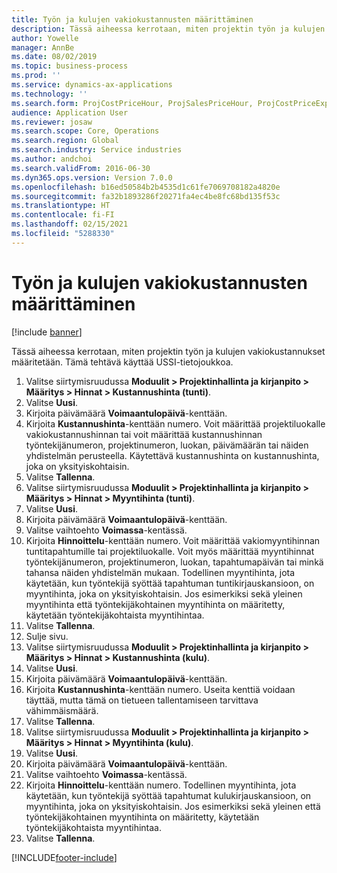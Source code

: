 ```yaml
---
title: Työn ja kulujen vakiokustannusten määrittäminen
description: Tässä aiheessa kerrotaan, miten projektin työn ja kulujen vakiokustannukset määritetään.
author: Yowelle
manager: AnnBe
ms.date: 08/02/2019
ms.topic: business-process
ms.prod: ''
ms.service: dynamics-ax-applications
ms.technology: ''
ms.search.form: ProjCostPriceHour, ProjSalesPriceHour, ProjCostPriceExpense, ProjSalesPriceCost
audience: Application User
ms.reviewer: josaw
ms.search.scope: Core, Operations
ms.search.region: Global
ms.search.industry: Service industries
ms.author: andchoi
ms.search.validFrom: 2016-06-30
ms.dyn365.ops.version: Version 7.0.0
ms.openlocfilehash: b16ed50584b2b4535d1c61fe7069708182a4820e
ms.sourcegitcommit: fa32b1893286f20271fa4ec4be8fc68bd135f53c
ms.translationtype: HT
ms.contentlocale: fi-FI
ms.lasthandoff: 02/15/2021
ms.locfileid: "5288330"
---
```

# <a name="configure-standard-costs-for-labor-and-expenses"></a>Työn ja kulujen vakiokustannusten määrittäminen

[!include [banner](../../includes/banner.md)]

Tässä aiheessa kerrotaan, miten projektin työn ja kulujen vakiokustannukset määritetään. Tämä tehtävä käyttää USSI-tietojoukkoa.

1. Valitse siirtymisruudussa **Moduulit > Projektinhallinta ja kirjanpito > Määritys > Hinnat > Kustannushinta (tunti)**.
2. Valitse **Uusi**.
3. Kirjoita päivämäärä **Voimaantulopäivä**-kenttään.
4. Kirjoita **Kustannushinta**-kenttään numero. Voit määrittää projektiluokalle vakiokustannushinnan tai voit määrittää kustannushinnan työntekijänumeron, projektinumeron, luokan, päivämäärän tai näiden yhdistelmän perusteella. Käytettävä kustannushinta on kustannushinta, joka on yksityiskohtaisin.  
5. Valitse **Tallenna**.
6. Valitse siirtymisruudussa **Moduulit > Projektinhallinta ja kirjanpito > Määritys > Hinnat > Myyntihinta (tunti)**.
7. Valitse **Uusi**.
8. Kirjoita päivämäärä **Voimaantulopäivä**-kenttään.
9. Valitse vaihtoehto **Voimassa**-kentässä.
10. Kirjoita **Hinnoittelu**-kenttään numero. Voit määrittää vakiomyyntihinnan tuntitapahtumille tai projektiluokalle. Voit myös määrittää myyntihinnat työntekijänumeron, projektinumeron, luokan, tapahtumapäivän tai minkä tahansa näiden yhdistelmän mukaan. Todellinen myyntihinta, jota käytetään, kun työntekijä syöttää tapahtuman tuntikirjauskansioon, on myyntihinta, joka on yksityiskohtaisin. Jos esimerkiksi sekä yleinen myyntihinta että työntekijäkohtainen myyntihinta on määritetty, käytetään työntekijäkohtaista myyntihintaa.  
11. Valitse **Tallenna**.
12. Sulje sivu.
13. Valitse siirtymisruudussa **Moduulit > Projektinhallinta ja kirjanpito > Määritys > Hinnat > Kustannushinta (kulu)**.
14. Valitse **Uusi**.
15. Kirjoita päivämäärä **Voimaantulopäivä**-kenttään.
16. Kirjoita **Kustannushinta**-kenttään numero. Useita kenttiä voidaan täyttää, mutta tämä on tietueen tallentamiseen tarvittava vähimmäismäärä.  
17. Valitse **Tallenna**.
18. Valitse siirtymisruudussa **Moduulit > Projektinhallinta ja kirjanpito > Määritys > Hinnat > Myyntihinta (kulu)**.
19. Valitse **Uusi**.
20. Kirjoita päivämäärä **Voimaantulopäivä**-kenttään.
21. Valitse vaihtoehto **Voimassa**-kentässä.
22. Kirjoita **Hinnoittelu**-kenttään numero. Todellinen myyntihinta, jota käytetään, kun työntekijä syöttää tapahtumat kulukirjauskansioon, on myyntihinta, joka on yksityiskohtaisin. Jos esimerkiksi sekä yleinen että työntekijäkohtainen myyntihinta on määritetty, käytetään työntekijäkohtaista myyntihintaa.  
23. Valitse **Tallenna**.



[!INCLUDE[footer-include](../../includes/footer-banner.md)]